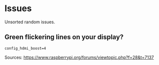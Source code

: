 # Issues

Unsorted random issues.

## Green flickering lines on your display?

```
config_hdmi_boost=4
```

Sources: https://www.raspberrypi.org/forums/viewtopic.php?f=28&t=7137
